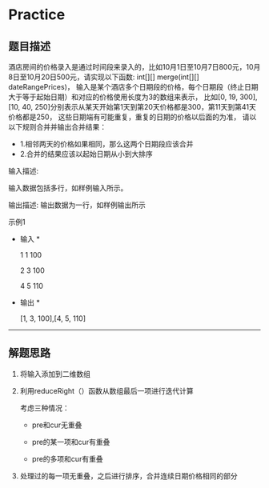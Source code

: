 # Practice

## 题目描述

酒店房间的价格录入是通过时间段来录入的，比如10月1日至10月7日800元，10月8日至10月20日500元，请实现以下函数:
int[][] merge(int[][] dateRangePrices)，
输入是某个酒店多个日期段的价格，每个日期段（终止日期大于等于起始日期）和对应的价格使用长度为3的数组来表示，
比如[0, 19, 300], [10, 40, 250]分别表示从某天开始第1天到第20天价格都是300，第11天到第41天价格都是250，
这些日期端有可能重复，重复的日期的价格以后面的为准， 请以以下规则合并并输出合并结果：

* 1.相邻两天的价格如果相同，那么这两个日期段应该合并
* 2.合并的结果应该以起始日期从小到大排序

输入描述:

  输入数据包括多行，如样例输入所示。
  
输出描述:
  输出数据为一行，如样例输出所示
 
示例1
* 输入 *

  1 1 100
  
  2 3 100
  
  4 5 110
* 输出 *

  [1, 3, 100],[4, 5, 110]

***
## 解题思路
 1. 将输入添加到二维数组
 2. 利用reduceRight（）函数从数组最后一项进行迭代计算
 
    考虑三种情况：
    
     * pre和cur无重叠

     * pre的某一项和cur有重叠

     * pre的多项和cur有重叠
 3. 处理过的每一项无重叠，之后进行排序，合并连续日期价格相同的部分
 
